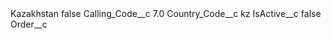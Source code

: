 <?xml version="1.0" encoding="UTF-8"?>
<CustomMetadata xmlns="http://soap.sforce.com/2006/04/metadata" xmlns:xsi="http://www.w3.org/2001/XMLSchema-instance" xmlns:xsd="http://www.w3.org/2001/XMLSchema">
    <label>Kazakhstan</label>
    <protected>false</protected>
    <values>
        <field>Calling_Code__c</field>
        <value xsi:type="xsd:double">7.0</value>
    </values>
    <values>
        <field>Country_Code__c</field>
        <value xsi:type="xsd:string">kz</value>
    </values>
    <values>
        <field>IsActive__c</field>
        <value xsi:type="xsd:boolean">false</value>
    </values>
    <values>
        <field>Order__c</field>
        <value xsi:nil="true"/>
    </values>
</CustomMetadata>
